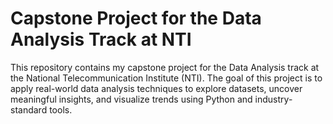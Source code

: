 # Capstone Project for the Data Analysis Track at NTI
This repository contains my capstone project for the Data Analysis track at the National Telecommunication Institute (NTI).  The goal of this project is to apply real-world data analysis techniques to explore datasets, uncover meaningful insights, and visualize trends using Python and industry-standard tools.
